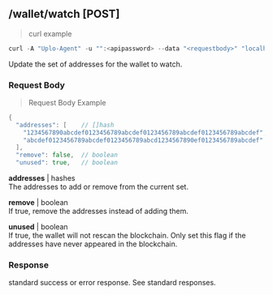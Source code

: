 ## /wallet/watch [POST]
> curl example

```go
curl -A "Uplo-Agent" -u "":<apipassword> --data "<requestbody>" "localhost:8480/wallet/watch"
```

Update the set of addresses for the wallet to watch.

### Request Body
> Request Body Example

```go
{
  "addresses": [    // []hash
    "1234567890abcdef0123456789abcdef0123456789abcdef0123456789abcdef",
    "abcdef0123456789abcdef0123456789abcd1234567890ef0123456789abcdef"
  ],
  "remove": false,  // boolean
  "unused": true,   // boolean
```

**addresses** | hashes  
The addresses to add or remove from the current set.

**remove** | boolean  
If true, remove the addresses instead of adding them.

**unused** | boolean  
If true, the wallet will not rescan the blockchain. Only set this flag if the
addresses have never appeared in the blockchain.

### Response

standard success or error response. See standard responses.